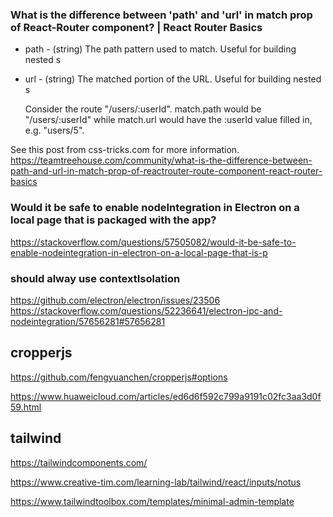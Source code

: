 ### What is the difference between 'path' and 'url' in match prop of React-Router <Route> component? | React Router Basics

- path - (string) The path pattern used to match. Useful for building nested <Route>s
- url - (string) The matched portion of the URL. Useful for building nested <Link>s

  Consider the route "/users/:userId". match.path would be "/users/:userId" while match.url would have the :userId value filled in, e.g. "users/5".

See this post from css-tricks.com for more information.
https://teamtreehouse.com/community/what-is-the-difference-between-path-and-url-in-match-prop-of-reactrouter-route-component-react-router-basics

### Would it be safe to enable nodeIntegration in Electron on a local page that is packaged with the app?

https://stackoverflow.com/questions/57505082/would-it-be-safe-to-enable-nodeintegration-in-electron-on-a-local-page-that-is-p

### should alway use contextIsolation

https://github.com/electron/electron/issues/23506
https://stackoverflow.com/questions/52236641/electron-ipc-and-nodeintegration/57656281#57656281

## cropperjs

https://github.com/fengyuanchen/cropperjs#options

https://www.huaweicloud.com/articles/ed6d6f592c799a9191c02fc3aa3d0f59.html

## tailwind

https://tailwindcomponents.com/

https://www.creative-tim.com/learning-lab/tailwind/react/inputs/notus

https://www.tailwindtoolbox.com/templates/minimal-admin-template
